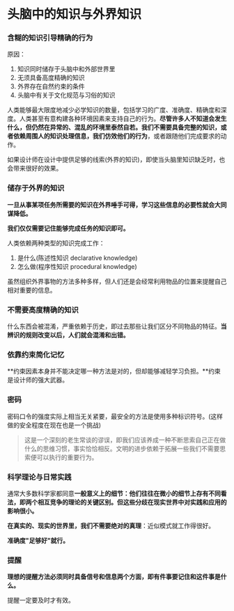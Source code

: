 # 头脑中的知识与外界知识

### 含糊的知识引导精确的行为

原因：

1. 知识同时储存于头脑中和外部世界里
2. 无须具备高度精确的知识
3. 外界存在自然约束的条件
4. 头脑中有关于文化规范与习俗的知识

人类能够最大限度地减少必学知识的数量，包括学习的广度、准确度、精确度和深度。人类甚至有意构建各种环境因素来支持自己的行为。**尽管许多人不知道会发生什么，但仍然在异常的、混乱的环境里泰然自若。**我们不需要具备完整的知识，或者依赖周围人的知识处理信息，我们**仿效他们的行为**，或者跟随他们完成要求的动作。

如果设计师在设计中提供足够的线索(外界的知识)，即使当头脑里知识缺乏时，也会带来很好的效果。

### 储存于外界的知识

**一旦从事某项任务所需要的知识在外界唾手可得，学习这些信息的必要性就会大同谋降低。**

**我们仅仅需要记住能够完成任务的知识即可。**

人类依赖两种类型的知识完成工作：

1. 是什么(陈述性知识 declarative knowledge)
2. 怎么做(程序性知识 procedural knowledge)

虽然组织外界事物的方法多种多样，但人们还是会经常利用物品的位置来提醒自己相对重要的信息。

### 不需要高度精确的知识

什么东西会被混淆，严重依赖于历史，即过去那些让我们区分不同物品的特征。**当辨识的规则改变以后，人们就会混淆和出错。**

### 依靠约束简化记忆

**约束因素本身并不能决定哪一种方法是对的，但却能够减轻学习负担。**约束是设计师的强大武器。

### 密码

密码口令的强度实际上相当无关紧要，最安全的方法是使用多种标识符号。(这样做的安全程度在现在也是一个挑战)

> 这是一个深刻的老生常谈的谬误，即我们应该养成一种不断思索自己正在做什么的思维习惯，事实恰恰相反。文明的进步依赖于拓展一些我们不需要思索便可以执行的重要行为。

### 科学理论与日常实践

通常大多数科学家都同意**一般意义上的细节：**他们往往在微小的细节上存有不同看法，即两个相互竞争的理论的关键区别。但**这些分歧在现实世界中对实践和应用的影响很小。**

**在真实的、现实的世界里，我们不需要绝对的真理**：近似模式就工作得很好。

**准确度"足够好"就行。**

### 提醒

**理想的提醒方法必须同时具备信号和信息两个方面，即有件事要记住和这件事是什么。**

提醒一定要及时才有效。

